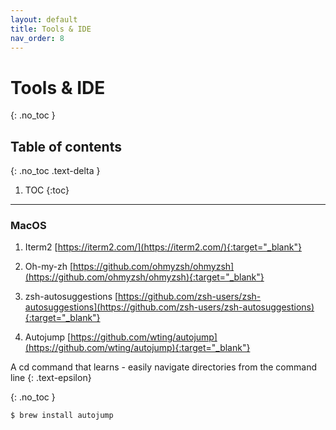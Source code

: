 ```yaml
---
layout: default
title: Tools & IDE
nav_order: 8
---
```


# Tools & IDE
{: .no_toc }

## Table of contents
{: .no_toc .text-delta }

1. TOC
{:toc}

---
### MacOS

1. Iterm2 [https://iterm2.com/](https://iterm2.com/){:target="_blank"}
2. Oh-my-zh [https://github.com/ohmyzsh/ohmyzsh](https://github.com/ohmyzsh/ohmyzsh){:target="_blank"}
3. zsh-autosuggestions [https://github.com/zsh-users/zsh-autosuggestions](https://github.com/zsh-users/zsh-autosuggestions){:target="_blank"}

4. Autojump [https://github.com/wting/autojump](https://github.com/wting/autojump){:target="_blank"}


A cd command that learns - easily navigate directories from the command line
{: .text-epsilon}

{: .no_toc }
```markdown
$ brew install autojump
```